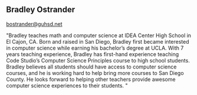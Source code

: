 ## Bradley Ostrander

[bostrander@guhsd.net](mailto:bostrander@guhsd.net)

"Bradley teaches math and computer science at IDEA Center High School in El Cajon, CA. Born and raised in San Diego, Bradley first became interested in computer science while earning his bachelor’s degree at UCLA. With 7 years teaching experience, Bradley has first-hand experience teaching Code Studio’s Computer Science Principles course to high school students. Bradley believes all students should have access to computer science courses, and he is working hard to help bring more courses to San Diego County. He looks forward to helping other teachers provide awesome computer science experiences to their students.
"
